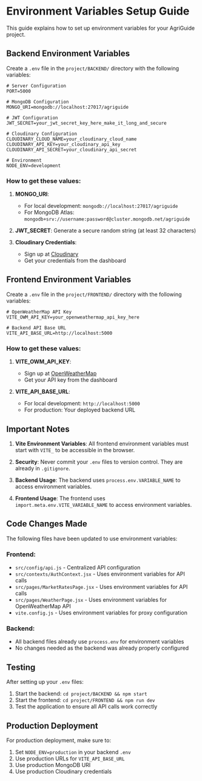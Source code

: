 # Environment Variables Setup Guide

This guide explains how to set up environment variables for your AgriGuide project.

## Backend Environment Variables

Create a `.env` file in the `project/BACKEND/` directory with the following variables:

```env
# Server Configuration
PORT=5000

# MongoDB Configuration
MONGO_URI=mongodb://localhost:27017/agriguide

# JWT Configuration
JWT_SECRET=your_jwt_secret_key_here_make_it_long_and_secure

# Cloudinary Configuration
CLOUDINARY_CLOUD_NAME=your_cloudinary_cloud_name
CLOUDINARY_API_KEY=your_cloudinary_api_key
CLOUDINARY_API_SECRET=your_cloudinary_api_secret

# Environment
NODE_ENV=development
```

### How to get these values:

1. **MONGO_URI**: 
   - For local development: `mongodb://localhost:27017/agriguide`
   - For MongoDB Atlas: `mongodb+srv://username:password@cluster.mongodb.net/agriguide`

2. **JWT_SECRET**: Generate a secure random string (at least 32 characters)

3. **Cloudinary Credentials**: 
   - Sign up at [Cloudinary](https://cloudinary.com/)
   - Get your credentials from the dashboard

## Frontend Environment Variables

Create a `.env` file in the `project/FRONTEND/` directory with the following variables:

```env
# OpenWeatherMap API Key
VITE_OWM_API_KEY=your_openweathermap_api_key_here

# Backend API Base URL
VITE_API_BASE_URL=http://localhost:5000
```

### How to get these values:

1. **VITE_OWM_API_KEY**: 
   - Sign up at [OpenWeatherMap](https://openweathermap.org/api)
   - Get your API key from the dashboard

2. **VITE_API_BASE_URL**: 
   - For local development: `http://localhost:5000`
   - For production: Your deployed backend URL

## Important Notes

1. **Vite Environment Variables**: All frontend environment variables must start with `VITE_` to be accessible in the browser.

2. **Security**: Never commit your `.env` files to version control. They are already in `.gitignore`.

3. **Backend Usage**: The backend uses `process.env.VARIABLE_NAME` to access environment variables.

4. **Frontend Usage**: The frontend uses `import.meta.env.VITE_VARIABLE_NAME` to access environment variables.

## Code Changes Made

The following files have been updated to use environment variables:

### Frontend:
- `src/config/api.js` - Centralized API configuration
- `src/contexts/AuthContext.jsx` - Uses environment variables for API calls
- `src/pages/MarketRatesPage.jsx` - Uses environment variables for API calls
- `src/pages/WeatherPage.jsx` - Uses environment variables for OpenWeatherMap API
- `vite.config.js` - Uses environment variables for proxy configuration

### Backend:
- All backend files already use `process.env` for environment variables
- No changes needed as the backend was already properly configured

## Testing

After setting up your `.env` files:

1. Start the backend: `cd project/BACKEND && npm start`
2. Start the frontend: `cd project/FRONTEND && npm run dev`
3. Test the application to ensure all API calls work correctly

## Production Deployment

For production deployment, make sure to:

1. Set `NODE_ENV=production` in your backend `.env`
2. Use production URLs for `VITE_API_BASE_URL`
3. Use production MongoDB URI
4. Use production Cloudinary credentials 